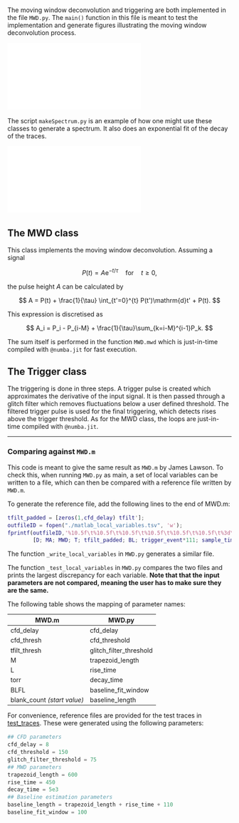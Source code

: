 # 

The moving window deconvolution and triggering are both implemented in the file	`MWD.py`. 
The `main()` function in this file is meant to test the implementation and generate figures illustrating the moving window deconvolution process.

![](./MWD_and_Trigger.pdf)

The script `makeSpectrum.py` is an example of how one might use these classes to generate a spectrum. It also does an exponential fit of the decay of the traces.

![](./spec_and_decay.pdf)

## The MWD class
This class implements the moving window deconvolution. Assuming a signal 

$$	
P(t) = A\mathrm{e}^{-t/\tau} \quad \mathrm{for} \quad t\geq 0,	
$$

the pulse height $A$ can be calculated by

$$	
A = P(t) + \frac{1}{\tau} \int_{t'=0}^{t} P(t')\mathrm{d}t' + P(t).	
$$

This expression is discretised as

$$	
A_i = P_i - P_{i-M} + \frac{1}{\tau}\sum_{k=i-M}^{i-1}P_k.	
$$

The sum itself is performed in the function `MWD.mwd` which is just-in-time compiled with `@numba.jit` for fast execution.


## The Trigger class

The triggering is done in three steps. A trigger pulse is created which approximates the derivative of the input signal. It is then passed through a glitch filter which removes fluctuations below a user defined threshold. The filtered trigger pulse is used for the final triggering, which detects rises above the trigger threshold. 
As for the MWD class, the loops are just-in-time compiled with `@numba.jit`.

---

### Comparing against `MWD.m`
This code is meant to give the same result as `MWD.m` by James Lawson. To check this, when running `MWD.py` as main, a set of local variables can be written to a file, which can then be compared with a reference file written by `MWD.m`. 

To generate the reference file, add the following lines to the end of MWD.m:
```matlab
tfilt_padded = [zeros(1,cfd_delay) tfilt'];
outfileID = fopen("./matlab_local_variables.tsv", 'w');
fprintf(outfileID,'%10.5f\t%10.5f\t%10.5f\t%10.5f\t%10.5f\t%10.5f\t%3d\t%3d\n',...
        [D; MA; MWD; T; tfilt_padded; BL; trigger_event*111; sample_time*111]);
```

The function `_write_local_variables` in `MWD.py` generates a similar file. 

The function `_test_local_variables` in `MWD.py` compares the two files and prints the largest discrepancy for each variable.
**Note that that the input parameters are not compared, meaning the user has to make sure they are the same.**

The following table shows the mapping of parameter names:

MWD.m | MWD.py
--- | ---
 cfd_delay | cfd_delay
 cfd_thresh | cfd_threshold
 tfilt_thresh | glitch_filter_threshold
 M | trapezoid_length
 L | rise_time
 torr | decay_time
 BLFL | baseline_fit_window
 blank_count _(start value)_ | baseline_length

For convenience, reference files are provided for the test traces in [test_traces](./test_traces).
These were generated using the following parameters:
```python
## CFD parameters
cfd_delay = 8
cfd_threshold = 150
glitch_filter_threshold = 75
## MWD parameters 
trapezoid_length = 600
rise_time = 450
decay_time = 5e3
## Baseline estimation parameters
baseline_length = trapezoid_length + rise_time + 110
baseline_fit_window = 100 
```
